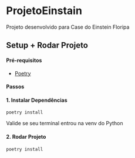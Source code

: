 # ProjetoEinstain

Projeto desenvolvido para Case do Einstein Floripa

## Setup + Rodar Projeto

#### Pré-requisitos

- [Poetry](https://python-poetry.org/)

#### Passos

#### 1. Instalar Dependências

```console
poetry install
```

Valide se seu terminal entrou na venv do Python


#### 2. Rodar Projeto

```console
poetry install
```


